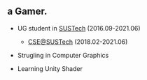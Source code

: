 ## a Gamer.

* UG student in [SUSTech](https://www.sustech.edu.cn/en/) (2016.09-2021.06)
  * [CSE@SUSTech](http://cse.sustech.edu.cn/en/) (2018.02-2021.06)

* Strugling in Computer Graphics

* Learning Unity Shader
